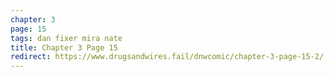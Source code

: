 ```yaml
---
chapter: 3
page: 15
tags: dan fixer mira nate
title: Chapter 3 Page 15
redirect: https://www.drugsandwires.fail/dnwcomic/chapter-3-page-15-2/
---
```

